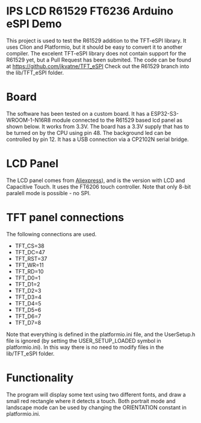 
# IPS LCD R61529 FT6236 Arduino eSPI Demo

This project is used to test the R61529 addition to the TFT-eSPI library. It uses Clion and Platformio, but it should be easy to convert it to another compiler.
The excelent TFT-eSPI library does not contain support for the R61529 yet, but a Pull Request has been submited. The code can be found at https://github.com/jkvatne/TFT_eSPI
Check out the R61529 branch into the lib/TFT_eSPI folder.

# Board

The software has been tested on a custom board. It has a ESP32-S3-WROOM-1-N16R8 module connected to the
R61529 based lcd panel as shown below. It works from 3.3V. The board has a 3.3V supply that has to be turned on by the CPU using pin 48. The background led can be controlled by pin 12.  It has a USB connection via a CP2102N serial bridge.

# LCD Panel

The LCD panel comes from  [Aliexpress](https://www.aliexpress.com/item/32940608152.html)), and is the version with LCD and Capacitive Touch. It uses the FT6206 touch controller. Note that only 8-bit paralell mode is possible - no SPI. 

# TFT panel connections

The following connections are used.

- TFT_CS=38
- TFT_DC=47
- TFT_RST=37
- TFT_WR=11
- TFT_RD=10
- TFT_D0=1
- TFT_D1=2
- TFT_D2=3
- TFT_D3=4
- TFT_D4=5
- TFT_D5=6
- TFT_D6=7
- TFT_D7=8

Note that everything is defined in the platformio.ini file, and the UserSetup.h file is ignored (by setting the USER_SETUP_LOADED symbol in platformio.ini). In this way there is no need to modify files in the lib/TFT_eSPI folder.

# Functionality

The program will display some text using two different fonts, and draw a small red rectangle where it detects a touch. Both portrait mode and landscape mode can be used by changing the ORIENTATION constant in platformio.ini. 

